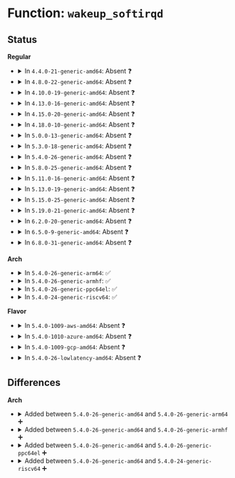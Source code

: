 # Function: <code>wakeup_softirqd</code>

## Status
<b>Regular</b>
<ul>
<li>
<details>
<summary>In <code>4.4.0-21-generic-amd64</code>: Absent ❓</summary>

```json
{
  "name": "wakeup_softirqd",
  "collision_type": "Unique Static",
  "inline_type": "Full",
  "funcs": [
    {
      "addr": 18446744071579391170,
      "name": "wakeup_softirqd",
      "external": false,
      "loc": "kernel/softirq.c:71",
      "file": "kernel/softirq.c",
      "inline": "not declared, inlined",
      "caller_inline": [
        "kernel/softirq.c:__tasklet_hi_schedule",
        "kernel/softirq.c:__tasklet_schedule",
        "kernel/softirq.c:cpu_callback",
        "kernel/softirq.c:cpu_callback",
        "kernel/softirq.c:__do_softirq",
        "kernel/softirq.c:irq_exit",
        "kernel/softirq.c:raise_softirq"
      ],
      "caller_func": []
    }
  ],
  "symbols": []
}
```
</details>
</li>
<li>
<details>
<summary>In <code>4.8.0-22-generic-amd64</code>: Absent ❓</summary>

```json
{
  "name": "wakeup_softirqd",
  "collision_type": "Unique Static",
  "inline_type": "Full",
  "funcs": [
    {
      "addr": 18446744071579404314,
      "name": "wakeup_softirqd",
      "external": false,
      "loc": "kernel/softirq.c:71",
      "file": "kernel/softirq.c",
      "inline": "not declared, inlined",
      "caller_inline": [
        "kernel/softirq.c:cpu_callback",
        "kernel/softirq.c:cpu_callback",
        "kernel/softirq.c:__tasklet_hi_schedule",
        "kernel/softirq.c:__tasklet_schedule",
        "kernel/softirq.c:raise_softirq",
        "kernel/softirq.c:irq_exit",
        "kernel/softirq.c:__do_softirq"
      ],
      "caller_func": []
    }
  ],
  "symbols": []
}
```
</details>
</li>
<li>
<details>
<summary>In <code>4.10.0-19-generic-amd64</code>: Absent ❓</summary>

```json
{
  "name": "wakeup_softirqd",
  "collision_type": "Unique Static",
  "inline_type": "Full",
  "funcs": [
    {
      "addr": 18446744071579424632,
      "name": "wakeup_softirqd",
      "external": false,
      "loc": "kernel/softirq.c:71",
      "file": "kernel/softirq.c",
      "inline": "not declared, inlined",
      "caller_inline": [
        "kernel/softirq.c:takeover_tasklets",
        "kernel/softirq.c:takeover_tasklets",
        "kernel/softirq.c:__tasklet_hi_schedule",
        "kernel/softirq.c:__tasklet_schedule",
        "kernel/softirq.c:raise_softirq",
        "kernel/softirq.c:irq_exit",
        "kernel/softirq.c:__do_softirq"
      ],
      "caller_func": []
    }
  ],
  "symbols": []
}
```
</details>
</li>
<li>
<details>
<summary>In <code>4.13.0-16-generic-amd64</code>: Absent ❓</summary>

```json
{
  "name": "wakeup_softirqd",
  "collision_type": "Unique Static",
  "inline_type": "Full",
  "funcs": [
    {
      "addr": 18446744071579412391,
      "name": "wakeup_softirqd",
      "external": false,
      "loc": "kernel/softirq.c:71",
      "file": "kernel/softirq.c",
      "inline": "not declared, inlined",
      "caller_inline": [
        "kernel/softirq.c:takeover_tasklets",
        "kernel/softirq.c:takeover_tasklets",
        "kernel/softirq.c:__tasklet_hi_schedule",
        "kernel/softirq.c:__tasklet_schedule",
        "kernel/softirq.c:raise_softirq",
        "kernel/softirq.c:irq_exit",
        "kernel/softirq.c:__do_softirq"
      ],
      "caller_func": []
    }
  ],
  "symbols": []
}
```
</details>
</li>
<li>
<details>
<summary>In <code>4.15.0-20-generic-amd64</code>: Absent ❓</summary>

```json
{
  "name": "wakeup_softirqd",
  "collision_type": "Unique Static",
  "inline_type": "Full",
  "funcs": [
    {
      "addr": 18446744071579439959,
      "name": "wakeup_softirqd",
      "external": false,
      "loc": "kernel/softirq.c:71",
      "file": "kernel/softirq.c",
      "inline": "not declared, inlined",
      "caller_inline": [
        "kernel/softirq.c:takeover_tasklets",
        "kernel/softirq.c:takeover_tasklets",
        "kernel/softirq.c:__tasklet_hi_schedule",
        "kernel/softirq.c:__tasklet_schedule",
        "kernel/softirq.c:raise_softirq",
        "kernel/softirq.c:irq_exit",
        "kernel/softirq.c:__do_softirq"
      ],
      "caller_func": []
    }
  ],
  "symbols": []
}
```
</details>
</li>
<li>
<details>
<summary>In <code>4.18.0-10-generic-amd64</code>: Absent ❓</summary>

```json
{
  "name": "wakeup_softirqd",
  "collision_type": "Unique Static",
  "inline_type": "Full",
  "funcs": [
    {
      "addr": 18446744071579454952,
      "name": "wakeup_softirqd",
      "external": false,
      "loc": "kernel/softirq.c:71",
      "file": "kernel/softirq.c",
      "inline": "not declared, inlined",
      "caller_inline": [
        "kernel/softirq.c:takeover_tasklets",
        "kernel/softirq.c:takeover_tasklets",
        "kernel/softirq.c:__tasklet_schedule_common",
        "kernel/softirq.c:raise_softirq",
        "kernel/softirq.c:irq_exit",
        "kernel/softirq.c:__do_softirq"
      ],
      "caller_func": []
    }
  ],
  "symbols": []
}
```
</details>
</li>
<li>
<details>
<summary>In <code>5.0.0-13-generic-amd64</code>: Absent ❓</summary>

```json
{
  "name": "wakeup_softirqd",
  "collision_type": "Unique Static",
  "inline_type": "Full",
  "funcs": [
    {
      "addr": 18446744071579488968,
      "name": "wakeup_softirqd",
      "external": false,
      "loc": "kernel/softirq.c:71",
      "file": "kernel/softirq.c",
      "inline": "not declared, inlined",
      "caller_inline": [
        "kernel/softirq.c:takeover_tasklets",
        "kernel/softirq.c:takeover_tasklets",
        "kernel/softirq.c:__tasklet_schedule_common",
        "kernel/softirq.c:raise_softirq",
        "kernel/softirq.c:irq_exit",
        "kernel/softirq.c:__do_softirq"
      ],
      "caller_func": []
    }
  ],
  "symbols": []
}
```
</details>
</li>
<li>
<details>
<summary>In <code>5.3.0-18-generic-amd64</code>: Absent ❓</summary>

```json
{
  "name": "wakeup_softirqd",
  "collision_type": "Unique Static",
  "inline_type": "Full",
  "funcs": [
    {
      "addr": 18446744071579506856,
      "name": "wakeup_softirqd",
      "external": false,
      "loc": "kernel/softirq.c:70",
      "file": "kernel/softirq.c",
      "inline": "not declared, inlined",
      "caller_inline": [
        "kernel/softirq.c:takeover_tasklets",
        "kernel/softirq.c:takeover_tasklets",
        "kernel/softirq.c:__tasklet_schedule_common",
        "kernel/softirq.c:raise_softirq",
        "kernel/softirq.c:irq_exit",
        "kernel/softirq.c:__do_softirq"
      ],
      "caller_func": []
    }
  ],
  "symbols": []
}
```
</details>
</li>
<li>
<details>
<summary>In <code>5.4.0-26-generic-amd64</code>: Absent ❓</summary>

```json
{
  "name": "wakeup_softirqd",
  "collision_type": "Unique Static",
  "inline_type": "Full",
  "funcs": [
    {
      "addr": 18446744071579532904,
      "name": "wakeup_softirqd",
      "external": false,
      "loc": "kernel/softirq.c:70",
      "file": "kernel/softirq.c",
      "inline": "not declared, inlined",
      "caller_inline": [
        "kernel/softirq.c:takeover_tasklets",
        "kernel/softirq.c:takeover_tasklets",
        "kernel/softirq.c:__tasklet_schedule_common",
        "kernel/softirq.c:raise_softirq",
        "kernel/softirq.c:irq_exit",
        "kernel/softirq.c:__do_softirq"
      ],
      "caller_func": []
    }
  ],
  "symbols": []
}
```
</details>
</li>
<li>
<details>
<summary>In <code>5.8.0-25-generic-amd64</code>: Absent ❓</summary>

```json
{
  "name": "wakeup_softirqd",
  "collision_type": "Unique Static",
  "inline_type": "Full",
  "funcs": [
    {
      "addr": 18446744071579562883,
      "name": "wakeup_softirqd",
      "external": false,
      "loc": "kernel/softirq.c:70",
      "file": "kernel/softirq.c",
      "inline": "not declared, inlined",
      "caller_inline": [
        "kernel/softirq.c:takeover_tasklets",
        "kernel/softirq.c:takeover_tasklets",
        "kernel/softirq.c:__tasklet_hi_schedule",
        "kernel/softirq.c:__tasklet_schedule",
        "kernel/softirq.c:raise_softirq",
        "kernel/softirq.c:irq_exit",
        "kernel/softirq.c:irq_exit_rcu",
        "kernel/softirq.c:__do_softirq"
      ],
      "caller_func": []
    }
  ],
  "symbols": []
}
```
</details>
</li>
<li>
<details>
<summary>In <code>5.11.0-16-generic-amd64</code>: Absent ❓</summary>

```json
{
  "name": "wakeup_softirqd",
  "collision_type": "Unique Static",
  "inline_type": "Full",
  "funcs": [
    {
      "addr": 18446744071579544361,
      "name": "wakeup_softirqd",
      "external": false,
      "loc": "kernel/softirq.c:70",
      "file": "kernel/softirq.c",
      "inline": "not declared, inlined",
      "caller_inline": [
        "kernel/softirq.c:takeover_tasklets",
        "kernel/softirq.c:takeover_tasklets",
        "kernel/softirq.c:__tasklet_hi_schedule",
        "kernel/softirq.c:__tasklet_schedule",
        "kernel/softirq.c:raise_softirq",
        "kernel/softirq.c:irq_exit",
        "kernel/softirq.c:irq_exit_rcu",
        "kernel/softirq.c:__do_softirq"
      ],
      "caller_func": []
    }
  ],
  "symbols": []
}
```
</details>
</li>
<li>
<details>
<summary>In <code>5.13.0-19-generic-amd64</code>: Absent ❓</summary>

```json
{
  "name": "wakeup_softirqd",
  "collision_type": "Unique Static",
  "inline_type": "Full",
  "funcs": [
    {
      "addr": 18446744071579549305,
      "name": "wakeup_softirqd",
      "external": false,
      "loc": "kernel/softirq.c:74",
      "file": "kernel/softirq.c",
      "inline": "not declared, inlined",
      "caller_inline": [
        "kernel/softirq.c:takeover_tasklets",
        "kernel/softirq.c:takeover_tasklets",
        "kernel/softirq.c:__tasklet_hi_schedule",
        "kernel/softirq.c:__tasklet_schedule",
        "kernel/softirq.c:raise_softirq",
        "kernel/softirq.c:irq_exit",
        "kernel/softirq.c:irq_exit_rcu",
        "kernel/softirq.c:__do_softirq"
      ],
      "caller_func": []
    }
  ],
  "symbols": []
}
```
</details>
</li>
<li>
<details>
<summary>In <code>5.15.0-25-generic-amd64</code>: Absent ❓</summary>

```json
{
  "name": "wakeup_softirqd",
  "collision_type": "Unique Static",
  "inline_type": "Full",
  "funcs": [
    {
      "addr": 18446744071579623228,
      "name": "wakeup_softirqd",
      "external": false,
      "loc": "kernel/softirq.c:74",
      "file": "kernel/softirq.c",
      "inline": "not declared, inlined",
      "caller_inline": [
        "kernel/softirq.c:takeover_tasklets",
        "kernel/softirq.c:takeover_tasklets",
        "kernel/softirq.c:__tasklet_hi_schedule",
        "kernel/softirq.c:__tasklet_schedule",
        "kernel/softirq.c:raise_softirq",
        "kernel/softirq.c:irq_exit",
        "kernel/softirq.c:irq_exit_rcu",
        "kernel/softirq.c:__do_softirq"
      ],
      "caller_func": []
    }
  ],
  "symbols": []
}
```
</details>
</li>
<li>
<details>
<summary>In <code>5.19.0-21-generic-amd64</code>: Absent ❓</summary>

```json
{
  "name": "wakeup_softirqd",
  "collision_type": "Unique Static",
  "inline_type": "Full",
  "funcs": [
    {
      "addr": 18446744071579717459,
      "name": "wakeup_softirqd",
      "external": false,
      "loc": "kernel/softirq.c:74",
      "file": "kernel/softirq.c",
      "inline": "not declared, inlined",
      "caller_inline": [
        "kernel/softirq.c:takeover_tasklets",
        "kernel/softirq.c:takeover_tasklets",
        "kernel/softirq.c:__tasklet_schedule_common",
        "kernel/softirq.c:raise_softirq",
        "kernel/softirq.c:__irq_exit_rcu",
        "kernel/softirq.c:__do_softirq"
      ],
      "caller_func": []
    }
  ],
  "symbols": []
}
```
</details>
</li>
<li>
<details>
<summary>In <code>6.2.0-20-generic-amd64</code>: Absent ❓</summary>

```json
{
  "name": "wakeup_softirqd",
  "collision_type": "Unique Static",
  "inline_type": "Full",
  "funcs": [
    {
      "addr": 18446744071579844520,
      "name": "wakeup_softirqd",
      "external": false,
      "loc": "kernel/softirq.c:74",
      "file": "kernel/softirq.c",
      "inline": "not declared, inlined",
      "caller_inline": [
        "kernel/softirq.c:takeover_tasklets",
        "kernel/softirq.c:takeover_tasklets",
        "kernel/softirq.c:__tasklet_schedule_common",
        "kernel/softirq.c:raise_softirq",
        "kernel/softirq.c:__irq_exit_rcu",
        "kernel/softirq.c:__do_softirq"
      ],
      "caller_func": []
    }
  ],
  "symbols": []
}
```
</details>
</li>
<li>
<details>
<summary>In <code>6.5.0-9-generic-amd64</code>: Absent ❓</summary>

```json
{
  "name": "wakeup_softirqd",
  "collision_type": "Unique Static",
  "inline_type": "Full",
  "funcs": [
    {
      "addr": 18446744071579894744,
      "name": "wakeup_softirqd",
      "external": false,
      "loc": "kernel/softirq.c:74",
      "file": "kernel/softirq.c",
      "inline": "not declared, inlined",
      "caller_inline": [
        "kernel/softirq.c:takeover_tasklets",
        "kernel/softirq.c:takeover_tasklets",
        "kernel/softirq.c:__tasklet_schedule_common",
        "kernel/softirq.c:raise_softirq",
        "kernel/softirq.c:__irq_exit_rcu",
        "kernel/softirq.c:__do_softirq"
      ],
      "caller_func": []
    }
  ],
  "symbols": []
}
```
</details>
</li>
<li>
<details>
<summary>In <code>6.8.0-31-generic-amd64</code>: Absent ❓</summary>

```json
{
  "name": "wakeup_softirqd",
  "collision_type": "Unique Static",
  "inline_type": "Full",
  "funcs": [
    {
      "addr": 18446744071579933432,
      "name": "wakeup_softirqd",
      "external": false,
      "loc": "kernel/softirq.c:74",
      "file": "kernel/softirq.c",
      "inline": "not declared, inlined",
      "caller_inline": [
        "kernel/softirq.c:takeover_tasklets",
        "kernel/softirq.c:takeover_tasklets",
        "kernel/softirq.c:__tasklet_schedule_common",
        "kernel/softirq.c:raise_softirq",
        "kernel/softirq.c:__irq_exit_rcu",
        "kernel/softirq.c:__do_softirq"
      ],
      "caller_func": []
    }
  ],
  "symbols": []
}
```
</details>
</li>
</ul>
<b>Arch</b>
<ul>
<li>
<details>
<summary>In <code>5.4.0-26-generic-arm64</code>: ✅</summary>

```c
void wakeup_softirqd()
```

```json
{
  "name": "wakeup_softirqd",
  "collision_type": "Unique Static",
  "inline_type": "No",
  "funcs": [
    {
      "addr": 18446603336490675152,
      "name": "wakeup_softirqd",
      "external": false,
      "loc": "kernel/softirq.c:70",
      "file": "kernel/softirq.c",
      "inline": "seen, unknown",
      "caller_inline": [],
      "caller_func": [
        "kernel/softirq.c:takeover_tasklets",
        "kernel/softirq.c:takeover_tasklets",
        "kernel/softirq.c:__tasklet_schedule_common",
        "kernel/softirq.c:raise_softirq",
        "kernel/softirq.c:irq_exit",
        "kernel/softirq.c:__do_softirq"
      ]
    }
  ],
  "symbols": [
    {
      "addr": 18446603336490675152,
      "name": "wakeup_softirqd",
      "section": ".text",
      "bind": "STB_LOCAL",
      "size": 64
    }
  ]
}
```
</details>
</li>
<li>
<details>
<summary>In <code>5.4.0-26-generic-armhf</code>: ✅</summary>

```c
void wakeup_softirqd()
```

```json
{
  "name": "wakeup_softirqd",
  "collision_type": "Unique Static",
  "inline_type": "No",
  "funcs": [
    {
      "addr": 3224745752,
      "name": "wakeup_softirqd",
      "external": false,
      "loc": "kernel/softirq.c:70",
      "file": "kernel/softirq.c",
      "inline": "seen, unknown",
      "caller_inline": [],
      "caller_func": [
        "kernel/softirq.c:takeover_tasklets",
        "kernel/softirq.c:takeover_tasklets",
        "kernel/softirq.c:__tasklet_schedule_common",
        "kernel/softirq.c:raise_softirq",
        "kernel/softirq.c:irq_exit",
        "kernel/softirq.c:__do_softirq"
      ]
    }
  ],
  "symbols": [
    {
      "addr": 3224745752,
      "name": "wakeup_softirqd",
      "section": ".text",
      "bind": "STB_LOCAL",
      "size": 64
    }
  ]
}
```
</details>
</li>
<li>
<details>
<summary>In <code>5.4.0-26-generic-ppc64el</code>: ✅</summary>

```c
void wakeup_softirqd()
```

```json
{
  "name": "wakeup_softirqd",
  "collision_type": "Unique Static",
  "inline_type": "No",
  "funcs": [
    {
      "addr": 13835058055283497520,
      "name": "wakeup_softirqd",
      "external": false,
      "loc": "kernel/softirq.c:70",
      "file": "kernel/softirq.c",
      "inline": "seen, unknown",
      "caller_inline": [],
      "caller_func": [
        "kernel/softirq.c:takeover_tasklets",
        "kernel/softirq.c:takeover_tasklets",
        "kernel/softirq.c:__tasklet_schedule_common",
        "kernel/softirq.c:raise_softirq",
        "kernel/softirq.c:irq_exit",
        "kernel/softirq.c:__do_softirq"
      ]
    }
  ],
  "symbols": [
    {
      "addr": 13835058055283497520,
      "name": "wakeup_softirqd",
      "section": ".text",
      "bind": "STB_LOCAL",
      "size": 88
    }
  ]
}
```
</details>
</li>
<li>
<details>
<summary>In <code>5.4.0-24-generic-riscv64</code>: ✅</summary>

```c
void wakeup_softirqd()
```

```json
{
  "name": "wakeup_softirqd",
  "collision_type": "Unique Static",
  "inline_type": "No",
  "funcs": [
    {
      "addr": 18446743936271412252,
      "name": "wakeup_softirqd",
      "external": false,
      "loc": "kernel/softirq.c:70",
      "file": "kernel/softirq.c",
      "inline": "seen, unknown",
      "caller_inline": [],
      "caller_func": [
        "kernel/softirq.c:__tasklet_schedule_common",
        "kernel/softirq.c:raise_softirq",
        "kernel/softirq.c:__do_softirq"
      ]
    }
  ],
  "symbols": [
    {
      "addr": 18446743936271412252,
      "name": "wakeup_softirqd",
      "section": ".text",
      "bind": "STB_LOCAL",
      "size": 80
    }
  ]
}
```
</details>
</li>
</ul>
<b>Flavor</b>
<ul>
<li>
<details>
<summary>In <code>5.4.0-1009-aws-amd64</code>: Absent ❓</summary>

```json
{
  "name": "wakeup_softirqd",
  "collision_type": "Unique Static",
  "inline_type": "Full",
  "funcs": [
    {
      "addr": 18446744071579506568,
      "name": "wakeup_softirqd",
      "external": false,
      "loc": "kernel/softirq.c:70",
      "file": "kernel/softirq.c",
      "inline": "not declared, inlined",
      "caller_inline": [
        "kernel/softirq.c:takeover_tasklets",
        "kernel/softirq.c:takeover_tasklets",
        "kernel/softirq.c:__tasklet_schedule_common",
        "kernel/softirq.c:raise_softirq",
        "kernel/softirq.c:irq_exit",
        "kernel/softirq.c:__do_softirq"
      ],
      "caller_func": []
    }
  ],
  "symbols": []
}
```
</details>
</li>
<li>
<details>
<summary>In <code>5.4.0-1010-azure-amd64</code>: Absent ❓</summary>

```json
{
  "name": "wakeup_softirqd",
  "collision_type": "Unique Static",
  "inline_type": "Full",
  "funcs": [
    {
      "addr": 18446744071579435362,
      "name": "wakeup_softirqd",
      "external": false,
      "loc": "kernel/softirq.c:70",
      "file": "kernel/softirq.c",
      "inline": "not declared, inlined",
      "caller_inline": [
        "kernel/softirq.c:takeover_tasklets",
        "kernel/softirq.c:takeover_tasklets",
        "kernel/softirq.c:__tasklet_schedule_common",
        "kernel/softirq.c:raise_softirq",
        "kernel/softirq.c:irq_exit",
        "kernel/softirq.c:__do_softirq"
      ],
      "caller_func": []
    }
  ],
  "symbols": []
}
```
</details>
</li>
<li>
<details>
<summary>In <code>5.4.0-1009-gcp-amd64</code>: Absent ❓</summary>

```json
{
  "name": "wakeup_softirqd",
  "collision_type": "Unique Static",
  "inline_type": "Full",
  "funcs": [
    {
      "addr": 18446744071579506488,
      "name": "wakeup_softirqd",
      "external": false,
      "loc": "kernel/softirq.c:70",
      "file": "kernel/softirq.c",
      "inline": "not declared, inlined",
      "caller_inline": [
        "kernel/softirq.c:takeover_tasklets",
        "kernel/softirq.c:takeover_tasklets",
        "kernel/softirq.c:__tasklet_schedule_common",
        "kernel/softirq.c:raise_softirq",
        "kernel/softirq.c:irq_exit",
        "kernel/softirq.c:__do_softirq"
      ],
      "caller_func": []
    }
  ],
  "symbols": []
}
```
</details>
</li>
<li>
<details>
<summary>In <code>5.4.0-26-lowlatency-amd64</code>: Absent ❓</summary>

```json
{
  "name": "wakeup_softirqd",
  "collision_type": "Unique Static",
  "inline_type": "Full",
  "funcs": [
    {
      "addr": 18446744071579539192,
      "name": "wakeup_softirqd",
      "external": false,
      "loc": "kernel/softirq.c:70",
      "file": "kernel/softirq.c",
      "inline": "not declared, inlined",
      "caller_inline": [
        "kernel/softirq.c:takeover_tasklets",
        "kernel/softirq.c:takeover_tasklets",
        "kernel/softirq.c:__tasklet_schedule_common",
        "kernel/softirq.c:raise_softirq",
        "kernel/softirq.c:irq_exit",
        "kernel/softirq.c:__do_softirq"
      ],
      "caller_func": []
    }
  ],
  "symbols": []
}
```
</details>
</li>
</ul>

## Differences
<b>Arch</b>
<ul>
<li>
<details>
<summary>Added between <code>5.4.0-26-generic-amd64</code> and <code>5.4.0-26-generic-arm64</code> ➕</summary>

```c
void wakeup_softirqd()
```
</details>
</li>
<li>
<details>
<summary>Added between <code>5.4.0-26-generic-amd64</code> and <code>5.4.0-26-generic-armhf</code> ➕</summary>

```c
void wakeup_softirqd()
```
</details>
</li>
<li>
<details>
<summary>Added between <code>5.4.0-26-generic-amd64</code> and <code>5.4.0-26-generic-ppc64el</code> ➕</summary>

```c
void wakeup_softirqd()
```
</details>
</li>
<li>
<details>
<summary>Added between <code>5.4.0-26-generic-amd64</code> and <code>5.4.0-24-generic-riscv64</code> ➕</summary>

```c
void wakeup_softirqd()
```
</details>
</li>
</ul>
